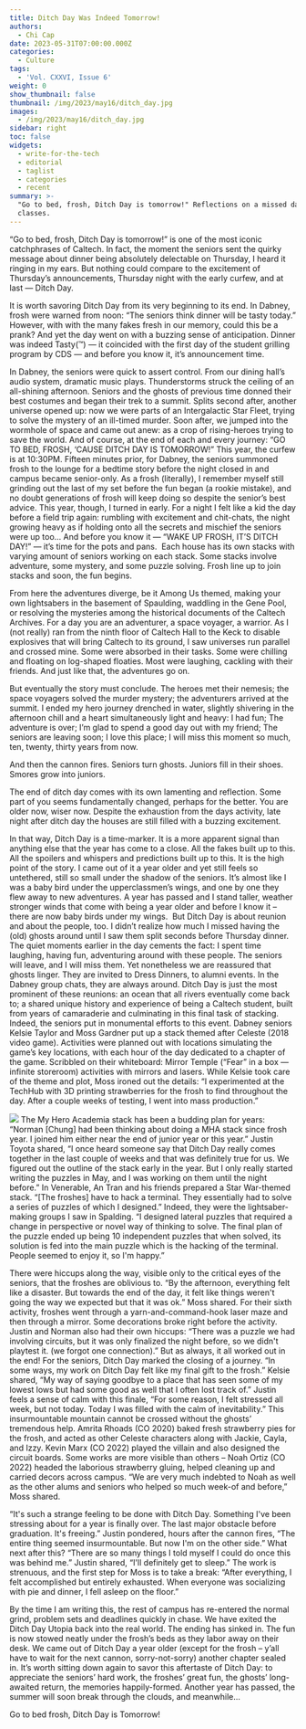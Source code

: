 ```yaml
---
title: Ditch Day Was Indeed Tomorrow!
authors:
  - Chi Cap
date: 2023-05-31T07:00:00.000Z
categories:
  - Culture
tags:
  - 'Vol. CXXVI, Issue 6'
weight: 0
show_thumbnail: false
thumbnail: /img/2023/may16/ditch_day.jpg
images:
  - /img/2023/may16/ditch_day.jpg
sidebar: right
toc: false
widgets:
  - write-for-the-tech
  - editorial
  - taglist
  - categories
  - recent
summary: >-
  "Go to bed, frosh, Ditch Day is tomorrow!" Reflections on a missed day of
  classes.
---
```


“Go to bed, frosh, Ditch Day is tomorrow!” is one of the most iconic catchphrases of Caltech. In fact, the moment the seniors sent the quirky message about dinner being absolutely delectable on Thursday, I heard it ringing in my ears. But nothing could compare to the excitement of Thursday’s announcements, Thursday night with the early curfew, and at last — Ditch Day.

It is worth savoring Ditch Day from its very beginning to its end. In Dabney, frosh were warned from noon: “The seniors think dinner will be tasty today.” However, with with the many fakes fresh in our memory, could this be a prank? And yet the day went on with a buzzing sense of anticipation. Dinner was indeed Tasty(™) — it coincided with the first day of the student grilling program by CDS — and before you know it, it’s announcement time.

In Dabney, the seniors were quick to assert control. From our dining hall’s audio system, dramatic music plays. Thunderstorms struck the ceiling of an all-shining afternoon. Seniors and the ghosts of previous time donned their best costumes and began their trek to a summit. Splits second after, another universe opened up: now we were parts of an Intergalactic Star Fleet, trying to solve the mystery of an ill-timed murder. Soon after, we jumped into the wormhole of space and came out anew: as a crop of rising-heroes trying to save the world. And of course, at the end of each and every journey:
“GO TO BED, FROSH, ‘CAUSE DITCH DAY IS TOMORROW!”
This year, the curfew is at 10:30PM. Fifteen minutes prior, for Dabney, the seniors summoned frosh to the lounge for a bedtime story before the night closed in and campus became senior-only. As a frosh (literally), I remember myself still grinding out the last of my set before the fun began (a rookie mistake), and no doubt generations of frosh will keep doing so despite the senior’s best advice. This year, though, I turned in early. For a night I felt like a kid the day before a field trip again: rumbling with excitement and chit-chats, the night growing heavy as if holding onto all the secrets and mischief the seniors were up too…
And before you know it — “WAKE UP FROSH, IT’S DITCH DAY!” — it’s time for the pots and pans. 
Each house has its own stacks with varying amount of seniors working on each stack. Some stacks involve adventure, some mystery, and some puzzle solving. Frosh line up to join stacks and soon, the fun begins.

From here the adventures diverge, be it Among Us themed, making your own lightsabers in the basement of Spaulding, waddling in the Gene Pool, or resolving the mysteries among the historical documents of the Caltech Archives. For a day you are an adventurer, a space voyager, a warrior. As I (not really) ran from the ninth floor of Caltech Hall to the Keck to disable explosives that will bring Caltech to its ground, I saw universes run parallel and crossed mine. Some were absorbed in their tasks. Some were chilling and floating on log-shaped floaties. Most were laughing, cackling with their friends. And just like that, the adventures go on.

But eventually the story must conclude. The heroes met their nemesis; the space voyagers solved the murder mystery; the adventurers arrived at the summit. I ended my hero journey drenched in water, slightly shivering in the afternoon chill and a heart simultaneously light and heavy: I had fun; The adventure is over; I’m glad to spend a good day out with my friend; The seniors are leaving soon; I love this place; I will miss this moment so much, ten, twenty, thirty years from now. 

And then the cannon fires. Seniors turn ghosts. Juniors fill in their shoes. Smores grow into juniors.

The end of ditch day comes with its own lamenting and reflection. Some part of you seems fundamentally changed, perhaps for the better. You are older now, wiser now. Despite the exhaustion from the days activity, late night after ditch day the houses are still filled with a buzzing excitement.

In that way, Ditch Day is a time-marker. It is a more apparent signal than anything else that the year has come to a close. All the fakes built up to this. All the spoilers and whispers and predictions built up to this. It is the high point of the story. I came out of it a year older and yet still feels so untethered, still so small under the shadow of the seniors. It’s almost like I was a baby bird under the upperclassmen’s wings, and one by one they flew away to new adventures. A year has passed and I stand taller, weather stronger winds that come with being a year older and before I know it – there are now baby birds under my wings. 
But Ditch Day is about reunion and about the people, too. I didn’t realize how much I missed having the (old) ghosts around until I saw them split seconds before Thursday dinner. The quiet moments earlier in the day cements the fact: I spent time laughing, having fun, adventuring around with these people. The seniors will leave, and I will miss them. Yet nonetheless we are reassured that ghosts linger. They are invited to Dress Dinners, to alumni events. In the Dabney group chats, they are always around. Ditch Day is just the most prominent of these reunions: an ocean that all rivers eventually come back to; a shared unique history and experience of being a Caltech student, built from years of camaraderie and culminating in this final task of stacking.
Indeed, the seniors put in monumental efforts to this event. Dabney seniors Kelsie Taylor and Moss Gardner put up a stack themed after Celeste (2018 video game). Activities were planned out with locations simulating the game’s key locations, with each hour of the day dedicated to a chapter of the game. Scribbled on their whiteboard: Mirror Temple (“Fear” in a box — infinite storeroom) activities with mirrors and lasers. While Kelsie took care of the theme and plot, Moss ironed out the details: “I experimented at the TechHub with 3D printing strawberries for the frosh to find throughout the day. After a couple weeks of testing, I went into mass production.”

![](/img/2023/may16/ditch_day.jpg)
The My Hero Academia stack has been a budding plan for years: “Norman \[Chung] had been thinking about doing a MHA stack since frosh year. I joined him either near the end of junior year or this year.” Justin Toyota shared, “I once heard someone say that Ditch Day really comes together in the last couple of weeks and that was definitely true for us. We figured out the outline of the stack early in the year. But I only really started writing the puzzles in May, and I was working on them until the night before.”
In Venerable, An Tran and his friends prepared a Star War-themed stack. “\[The froshes] have to hack a terminal. They essentially had to solve a series of puzzles of which I designed.” Indeed, they were the lightsaber-making groups I saw in Spalding. “I designed lateral puzzles that required a change in perspective or novel way of thinking to solve. The final plan of the puzzle ended up being 10 independent puzzles that when solved, its solution is fed into the main puzzle which is the hacking of the terminal. People seemed to enjoy it, so I'm happy.”

There were hiccups along the way, visible only to the critical eyes of the seniors, that the froshes are oblivious to. “By the afternoon, everything felt like a disaster. But towards the end of the day, it felt like things weren't going the way we expected but that it was ok.” Moss shared. For their sixth activity, froshes went through a yarn-and-command-hook laser maze and then through a mirror. Some decorations broke right before the activity. Justin and Norman also had their own hiccups: “There was a puzzle we had involving circuits, but it was only finalized the night before, so we didn't playtest it. (we forgot one connection).” But as always, it all worked out in the end!
For the seniors, Ditch Day marked the closing of a journey. “In some ways, my work on Ditch Day felt like my final gift to the frosh.” Kelsie shared, “My way of saying goodbye to a place that has seen some of my lowest lows but had some good as well that I often lost track of.” Justin feels a sense of calm with this finale, “For some reason, I felt stressed all week, but not today. Today I was filled with the calm of inevitability.”
This insurmountable mountain cannot be crossed without the ghosts’ tremendous help. Amrita Rhoads (CO 2020) baked fresh strawberry pies for the frosh, and acted as other Celeste characters along with Jackie, Cayla, and Izzy. Kevin Marx (CO 2022) played the villain and also designed the circuit boards. Some works are more visible than others – Noah Ortiz (CO 2022) headed the laborious strawberry gluing, helped cleaning up and carried decors across campus. “We are very much indebted to Noah as well as the other alums and seniors who helped so much week-of and before,” Moss shared.

“It's such a strange feeling to be done with Ditch Day. Something I've been stressing about for a year is finally over. The last major obstacle before graduation. It's freeing.” Justin pondered, hours after the cannon fires, “The entire thing seemed insurmountable. But now I'm on the other side.”
What next after this? “There are so many things I told myself I could do once this was behind me.” Justin shared, “I'll definitely get to sleep.” The work is strenuous, and the first step for Moss is to take a break: “After everything, I felt accomplished but entirely exhausted. When everyone was socializing with pie and dinner, I fell asleep on the floor.” 

By the time I am writing this, the rest of campus has re-entered the normal grind, problem sets and deadlines quickly in chase. We have exited the Ditch Day Utopia back into the real world. The ending has sinked in. The fun is now stowed neatly under the frosh’s beds as they labor away on their desk. We came out of Ditch Day a year older (except for the frosh – y’all have to wait for the next cannon, sorry-not-sorry) another chapter sealed in. It’s worth sitting down again to savor this aftertaste of Ditch Day: to appreciate the seniors’ hard work, the froshes’ great fun, the ghosts’ long-awaited return, the memories happily-formed. Another year has passed, the summer will soon break through the clouds, and meanwhile…

Go to bed frosh, Ditch Day is Tomorrow!
